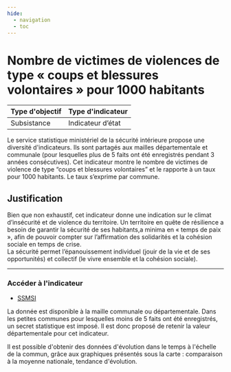 ```yaml
---
hide:
  - navigation
  - toc
---
```

# Nombre de victimes de violences de type « coups et blessures volontaires » pour 1000 habitants

|Type d'objectif|Type d'indicateur|
|--|--|
|Subsistance|Indicateur d’état|

Le  service  statistique  ministériel  de  la  sécurité  intérieure  propose  une  diversité d'indicateurs.  Ils  sont  partagés  aux  mailles  départementale  et  communale  (pour lesquelles  plus  de  5  faits  ont  été  enregistrés  pendant  3  années  consécutives).  Cet indicateur  montre  le  nombre  de  victimes  de  violence  de  type  “coups  et  blessures volontaires”  et  le  rapporte  à  un  taux  pour  1000  habitants.  Le  taux  s’exprime  par commune. 

## Justification

Bien que non exhaustif, cet indicateur donne une indication sur le climat d’insécurité et de violence du territoire.  Un territoire en quête de résilience a besoin de garantir la sécurité de ses habitants,a minima en « temps de paix », afin de pouvoir compter sur l’affirmation des solidarités et la cohésion sociale en temps de crise.  
La sécurité permet l’épanouissement individuel (jouir de la vie et de ses opportunités) et collectif (le vivre ensemble et la cohésion sociale).

---

### Accéder à l'indicateur

- [SSMSI](https://ssmsi.shinyapps.io/donneesterritoriales/)

La donnée est disponible à la maille communale ou départementale. Dans les petites communes  pour  lesquelles  moins  de 5 faits ont été enregistrés, un secret statistique est  imposé.  Il  est  donc  proposé  de  retenir  la  valeur  départementale  pour  cet indicateur. 
 
Il  est  possible  d'obtenir  des  données  d'évolution  dans  le  temps  à  l'échelle  de  la commun,  grâce  aux  graphiques  présentés  sous  la  carte  : comparaison à la moyenne nationale, tendance d'évolution. 
